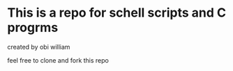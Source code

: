 # This is a repo for schell scripts and C progrms

created by obi william 

feel free to clone and fork this repo
